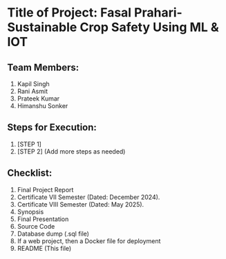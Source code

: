 # Title of Project: Fasal Prahari- Sustainable Crop Safety Using ML & IOT

## Team Members:
1. Kapil Singh
2. Rani Asmit
3. Prateek Kumar 
4. Himanshu Sonker 

## Steps for Execution:
1. [STEP 1]
2. [STEP 2]
   (Add more steps as needed)

## Checklist:
1. Final Project Report
2. Certificate VII Semester (Dated: December 2024).
3. Certificate VIII Semester (Dated: May 2025).
4. Synopsis
5. Final Presentation
6. Source Code
7. Database dump (.sql file)
8. If a web project, then a Docker file for deployment
9. README (This file)
